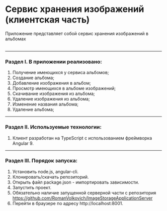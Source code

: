 # Сервис хранения изображений (клиентская часть) <br>
Приложение представляет собой сервис хранения изображений в альбомах <br>
<br>
***
### Раздел I. В приложении реализовано:
1. Получение имеющихся у сервиса альбомов;
2. Создание альбома;
3. Добавление изображения в альбом;
4. Просмотр имеющихся в альбоме изображений;
5. Скачивание изображения из альбома;
6. Удаление изображения из альбома;
7. Изменение названия альбома;
8. Удаление альбома;
***
### Раздел II. Используемые технологии:
1. Клиент разработан на TypeScript с использованием фреймворка Angular 9.<br>
***
### Раздел III. Порядок запуска:
1. Установить node.js, angular-cli.<br>
2. Клонировать/скачать репозиторий.<br>
3. Открыть файл package.json - импортировать зависимости.<br>
4. Запустить проект.<br>
5. Обязательно наличие запущенной серверной части с репозитория https://github.com/RomanVolkovich/ImageStorageApplicationServer<br>
6. Перейти в браузере по адресу http://localhost:8001. 
